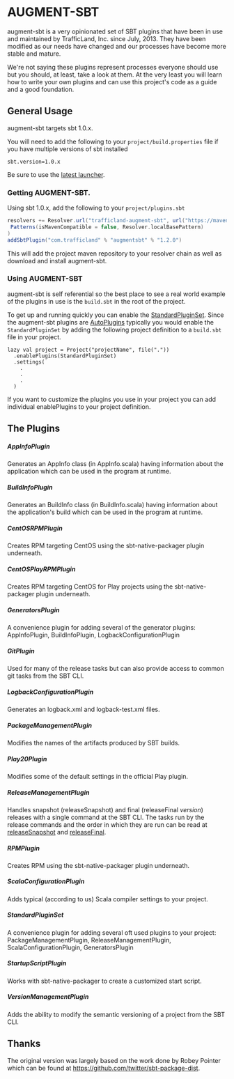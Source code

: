 # AUGMENT-SBT

augment-sbt is a very opinionated set of SBT plugins that have been in use and maintained by TrafficLand, Inc. 
since July, 2013. They have been modified as our needs have changed and our processes have become more stable and mature. 

We're not saying these plugins represent processes everyone should use 
but you should, at least, take a look at them. At the very least you will learn how to write your own plugins and can
use this project's code as a guide and a good foundation.

## General Usage

augment-sbt targets sbt 1.0.x.

You will need to add the following to your `project/build.properties` 
file if you have multiple versions of sbt installed

    sbt.version=1.0.x

Be sure to use the [latest launcher](http://www.scala-sbt.org/download.html).

### Getting AUGMENT-SBT.

Using sbt 1.0.x, add the following to your `project/plugins.sbt`

```scala
resolvers += Resolver.url("trafficland-augment-sbt", url("https://maven.pkg.github.com/trafficland/augment-sbt"))(
 Patterns(isMavenCompatible = false, Resolver.localBasePattern)
)
addSbtPlugin("com.trafficland" % "augmentsbt" % "1.2.0")
```

This will add the project maven repository
to your resolver chain as well as download and install augment-sbt. 

### Using AUGMENT-SBT

augment-sbt is self referential so the best place to see a real world example of the plugins in use is the `build.sbt`
in the root of the project.

To get up and running quickly you can enable the 
[StandardPluginSet](https://github.com/trafficland/augment-sbt/blob/master/src/main/scala/com/trafficland/augmentsbt/StandardPluginSet.scala).
Since the augment-sbt plugins are 
[AutoPlugins](http://www.scala-sbt.org/release/docs/Plugins.html) typically you would enable the `StandardPluginSet`
by adding the following project definition to a `build.sbt` file in your project.
    
    lazy val project = Project("projectName", file("."))
      .enablePlugins(StandardPluginSet)
      .settings(
        .
        .
        .
      )

If you want to customize the plugins you use in your project you can add individual enablePlugins to your project
definition.

## The Plugins

##### AppInfoPlugin

Generates an AppInfo class (in AppInfo.scala) having information about the application which can be used in the 
program at runtime.
 
##### BuildInfoPlugin

Generates an BuildInfo class (in BuildInfo.scala) having information about the application's build which can 
be used in the program at runtime.

##### CentOSRPMPlugin

Creates RPM targeting CentOS using the sbt-native-packager plugin underneath.

##### CentOSPlayRPMPlugin

Creates RPM targeting CentOS for Play projects using the sbt-native-packager plugin underneath.

##### GeneratorsPlugin

A convenience plugin for adding several of the generator plugins: AppInfoPlugin, BuildInfoPlugin, 
LogbackConfigurationPlugin

##### GitPlugin

Used for many of the release tasks but can also provide access to common git tasks from the SBT CLI.

##### LogbackConfigurationPlugin

Generates an logback.xml and logback-test.xml files.

##### PackageManagementPlugin

Modifies the names of the artifacts produced by SBT builds.

##### Play20Plugin

Modifies some of the default settings in the official Play plugin.

##### ReleaseManagementPlugin

Handles snapshot (releaseSnapshot) and final (releaseFinal *version*) releases with a single command at the SBT CLI. 
The tasks run by the release commands and the order in which they are run can be read at 
[releaseSnapshot](https://github.com/trafficland/augment-sbt/blob/master/src/main/scala/com/trafficland/augmentsbt/releasemanagement/SnapshotReleaseTasks.scala)
and 
[releaseFinal](https://github.com/trafficland/augment-sbt/blob/master/src/main/scala/com/trafficland/augmentsbt/releasemanagement/FinalReleaseTasks.scala).

##### RPMPlugin

Creates RPM using the sbt-native-packager plugin underneath.

##### ScalaConfigurationPlugin

Adds typical (according to us) Scala compiler settings to your project.
 
##### StandardPluginSet

A convenience plugin for adding several oft used plugins to your project: 
PackageManagementPlugin, ReleaseManagementPlugin, ScalaConfigurationPlugin, GeneratorsPlugin

##### StartupScriptPlugin

Works with sbt-native-packager to create a customized start script.

##### VersionManagementPlugin

Adds the ability to modify the semantic versioning of a project from the SBT CLI.

## Thanks

The original version was largely based on the work done by Robey Pointer which can be found at 
https://github.com/twitter/sbt-package-dist.